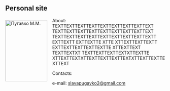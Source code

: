 <html>
 <head>
  <meta charset="utf-8">
  <style>
   .leftimg {
    float:left; /* Выравнивание по левому краю */
    margin: 7px 16px 7px 0; /* Отступы вокруг картинки */
   }
   .rightimg  {
    float: right; /* Выравнивание по правому краю  */ 
    margin: 7px 0 16px 7px; /* Отступы вокруг картинки */
   }
  </style>
 </head>
 <body>
  <h2>Personal site</h2>
  <p><img src="__media/my_photo.jpg" alt="Пугавко М.М." width="132" height="194" class="leftimg">
About:
TEXTTEXTTEXTTEXTTEXTTEXTTEXTTEXTTEXT
TEXTTEXTTEXTTEXTTEXTTEXTTEXTTEXTTEXT
TEXTTEXTTEXTTEXTTEXTTEXTTEXTTEXTTEXTT
EXTTEXTT
EXTTEXTTE XTTE
XTTEXTTEXTTEXTT EXTTEXTTEXTTEXTTEXTTE
XTTEXTTEXT TEXTTEXTXT TEXTTEXTTEXTTEXTXTTEXTTE XTTEXTTEXTXTTEXTTEXTTEXTTEXTXTTEXTTEXTTEXTTEXT
</html> 

<html>

Contacts:

e-mail: [slavapugavko2@gmail.com](slavapugavko2@gmail.com)

</html>